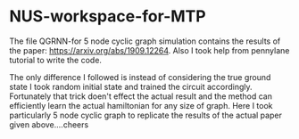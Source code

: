 # NUS-workspace-for-MTP

The file QGRNN-for 5 node cyclic graph simulation contains the results of the paper: https://arxiv.org/abs/1909.12264. Also I took help from pennylane tutorial to write the code.

The only difference I followed is instead of considering the true ground state I took random initial state and trained the circuit accordingly. Fortunately that trick doen't effect
the actual result and the method can efficiently learn the actual hamiltonian for any size of graph. Here I took particularly 5 node cyclic graph to replicate the results of the 
actual paper given above....cheers
